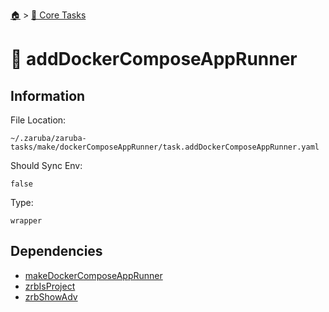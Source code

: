 <!--startTocHeader-->
[🏠](../README.md) > [🥝 Core Tasks](README.md)
# 🐳 addDockerComposeAppRunner
<!--endTocHeader-->

## Information

File Location:

    ~/.zaruba/zaruba-tasks/make/dockerComposeAppRunner/task.addDockerComposeAppRunner.yaml

Should Sync Env:

    false

Type:

    wrapper


## Dependencies

* [makeDockerComposeAppRunner](make-docker-compose-app-runner.md)
* [zrbIsProject](zrb-is-project.md)
* [zrbShowAdv](zrb-show-adv.md)
<!--startTocSubtopic-->

<!--endTocSubtopic-->